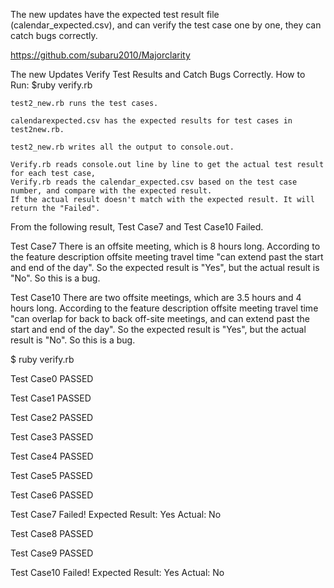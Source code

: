 The new updates have the expected test result file (calendar_expected.csv), and can verify the test case one by one,
they can catch bugs correctly.

https://github.com/subaru2010/Majorclarity

The new Updates Verify Test Results and Catch Bugs Correctly.
How to Run:
$ruby verify.rb

    test2_new.rb runs the test cases.
    
    calendarexpected.csv has the expected results for test cases in test2new.rb.
    
    test2_new.rb writes all the output to console.out.
    
    Verify.rb reads console.out line by line to get the actual test result for each test case,     
    Verify.rb reads the calendar_expected.csv based on the test case number, and compare with the expected result.     
    If the actual result doesn't match with the expected result. It will return the "Failed".

From the following result, Test Case7 and Test Case10 Failed.

Test Case7 There is an offsite meeting, which is 8 hours long. According to the feature description offsite meeting travel time "can extend past the start and end of the day". So the expected result is "Yes", but the actual result is "No". So this is a bug.

Test Case10 There are two offsite meetings, which are 3.5 hours and 4 hours long. According to the feature description offsite meeting travel time "can overlap for back to back off-site meetings, and can extend past the start and end of the day". So the expected result is "Yes", but the actual result is "No". So this is a bug.
 
$ ruby verify.rb

Test Case0 PASSED

Test Case1 PASSED

Test Case2 PASSED

Test Case3 PASSED

Test Case4 PASSED

Test Case5 PASSED

Test Case6 PASSED

Test Case7 Failed! Expected Result: Yes Actual: No

Test Case8 PASSED

Test Case9 PASSED

Test Case10 Failed! Expected Result: Yes Actual: No
